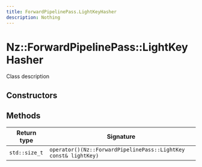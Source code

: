 ```yaml
---
title: ForwardPipelinePass.LightKeyHasher
description: Nothing
---
```


# Nz::ForwardPipelinePass::LightKeyHasher

Class description

## Constructors


## Methods

| Return type | Signature |
| ----------- | --------- |
| `std::size_t` | `operator()(Nz::ForwardPipelinePass::LightKey const& lightKey)` |
